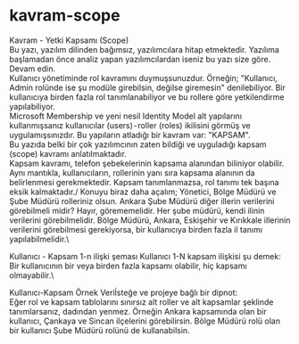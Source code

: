 # kavram-scope
Kavram - Yetki Kapsamı (Scope)\
Bu yazı, yazılım dilinden bağımsız, yazılımcılara hitap etmektedir. Yazılıma başlamadan önce analiz yapan yazılımcılardan iseniz bu yazı size göre. Devam edin.\
Kullanıcı yönetiminde rol kavramını duymuşsunuzdur. Örneğin; "Kullanıcı, Admin rolünde ise şu modüle girebilsin, değilse giremesin" denilebiliyor. Bir kullanıcıya birden fazla rol tanımlanabiliyor ve bu rollere göre yetkilendirme yapılabiliyor.\
Microsoft Membership ve yeni nesil Identity Model alt yapılarını kullanmışsanız kullanıcılar (users) - roller (roles) ikilisini görmüş ve uygulamışsınızdır. Bu yapıların atladığı bir kavram var: "KAPSAM".\
Bu yazıda belki bir çok yazılımcının zaten bildiği ve uyguladığı kapsam (scope) kavramı anlatılmaktadır.\
Kapsam kavramı, telefon şebekelerinin kapsama alanından biliniyor olabilir. Aynı mantıkla, kullanıcıların, rollerinin yanı sıra kapsama alanının da belirlenmesi gerekmektedir. Kapsam tanımlanmazsa, rol tanımı tek başına eksik kalmaktadır./
Konuyu biraz daha açalım; Yönetici, Bölge Müdürü ve Şube Müdürü rolleriniz olsun. Ankara Şube Müdürü diğer illerin verilerini görebilmeli midir? Hayır, görememelidir. Her şube müdürü, kendi ilinin verilerini görebilmelidir. Bölge Müdürü, Ankara, Eskişehir ve Kırıkkale illerinin verilerini görebilmesi gerekiyorsa, bir kullanıcıya birden fazla il tanımı yapılabilmelidir.\

Kullanıcı - Kapsam 1-n ilişki şeması Kullanıcı 1-N kapsam ilişkisi şu demek: Bir kullanıcının bir veya birden fazla kapsamı olabilir, hiç kapsamı olmayabilir.\

Kullanıcı-Kapsam Örnek Veriİsteğe ve projeye bağlı bir dipnot:\
Eğer rol ve kapsam tablolarını sınırsız alt roller ve alt kapsamlar şeklinde tanımlarsanız, dadından yenmez. Örneğin Ankara kapsamında olan bir kullanıcı, Çankaya ve Sincan ilçelerini görebilirsin. Bölge Müdürü rolü olan bir kullanıcı Şube Müdürü rolünü de kullanabilsin.
